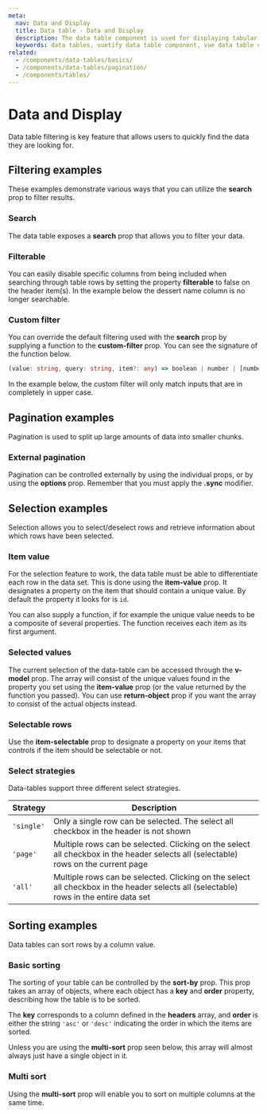 ```yaml
---
meta:
  nav: Data and Display
  title: Data table - Data and Display
  description: The data table component is used for displaying tabular data in a way that is easy for users to scan. It includes sorting, searching, pagination and selection.
  keywords: data tables, vuetify data table component, vue data table component
related:
  - /components/data-tables/basics/
  - /components/data-tables/pagination/
  - /components/tables/
---
```


# Data and Display

Data table filtering is key feature that allows users to quickly find the data they are looking for.

<entry />

## Filtering examples

These examples demonstrate various ways that you can utilize the **search** prop to filter results.

### Search

The data table exposes a **search** prop that allows you to filter your data.

<example file="v-data-table/prop-search" />

### Filterable

You can easily disable specific columns from being included when searching through table rows by setting the property **filterable** to false on the header item(s). In the example below the dessert name column is no longer searchable.

<example file="v-data-table/prop-filterable" />

### Custom filter

You can override the default filtering used with the **search** prop by supplying a function to the **custom-filter** prop. You can see the signature of the function below.

```ts
(value: string, query: string, item?: any) => boolean | number | [number, number] | [number, number][]
```

In the example below, the custom filter will only match inputs that are in completely in upper case.

<example file="v-data-table/prop-custom-filter" />

## Pagination examples

Pagination is used to split up large amounts of data into smaller chunks.

### External pagination

Pagination can be controlled externally by using the individual props, or by using the **options** prop. Remember that you must apply the **.sync** modifier.

<example file="v-data-table/misc-external-paginate" />

## Selection examples

Selection allows you to select/deselect rows and retrieve information about which rows have been selected.

### Item value

For the selection feature to work, the data table must be able to differentiate each row in the data set. This is done using the **item-value** prop. It designates a property on the item that should contain a unique value. By default the property it looks for is `id`.

You can also supply a function, if for example the unique value needs to be a composite of several properties. The function receives each item as its first argument.

<example file="v-data-table/prop-item-value" />

### Selected values

The current selection of the data-table can be accessed through the **v-model** prop. The array will consist of the unique values found in the property you set using the **item-value** prop (or the value returned by the function you passed). You can use **return-object** prop if you want the array to consist of the actual objects instead.

<example file="v-data-table/prop-return-object" />

<entry />

### Selectable rows

Use the **item-selectable** prop to designate a property on your items that controls if the item should be selectable or not.

<example file="v-data-table/prop-item-selectable" />

### Select strategies

Data-tables support three different select strategies.

|Strategy|Description|
|-|-|
|`'single'`|Only a single row can be selected. The select all checkbox in the header is not shown|
|`'page'`|Multiple rows can be selected. Clicking on the select all checkbox in the header selects all (selectable) rows on the current page|
|`'all'`|Multiple rows can be selected. Clicking on the select all checkbox in the header selects all (selectable) rows in the entire data set|

<example file="v-data-table/prop-select-strategy" />

## Sorting examples

Data tables can sort rows by a column value.

<entry />

### Basic sorting

The sorting of your table can be controlled by the **sort-by** prop. This prop takes an array of objects, where each object has a **key** and **order** property, describing how the table is to be sorted.

The **key** corresponds to a column defined in the **headers** array, and **order** is either the string `'asc'` or `'desc'` indicating the order in which the items are sorted.

Unless you are using the **multi-sort** prop seen below, this array will almost always just have a single object in it.

<example file="v-data-table/prop-sort-by" />

### Multi sort

Using the **multi-sort** prop will enable you to sort on multiple columns at the same time.

<example file="v-data-table/prop-multi-sort" />
